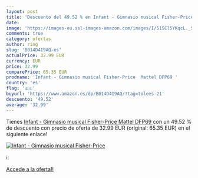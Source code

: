 ```yaml
---
layout: post
title: 'Descuento del 49.52 % en Infant - Gimnasio musical Fisher-Price  '
date: 
image: 'https://images-eu.ssl-images-amazon.com/images/I/51SCl5YKqcL._SL200_.jpg'
comments: true
category: ofertas
author: ring
slug: 'B014D4I9AQ-es'
actualPrice: 32.99 EUR
currency: EUR
price: 32.99
comparePrice: 65.35 EUR
prodname: 'Infant - Gimnasio musical Fisher-Price  Mattel DFP69 '
country: 'es'
flag: '🇪🇸'
buyurl: 'https://www.amazon.es/dp/B014D4I9AQ/?tag=tolees-21'
descuento: '49.52'
average: '32.99'
---
```


Tienes [Infant - Gimnasio musical Fisher-Price  Mattel DFP69 ](https://www.amazon.es/dp/B014D4I9AQ/?tag=tolees-21) con un 49.52 % de descuento con precio de oferta de 32.99 EUR (original: 65.35 EUR) en el siguiente enlace!

[![Infant - Gimnasio musical Fisher-Price  ](https://images-eu.ssl-images-amazon.com/images/I/51SCl5YKqcL._SL200_.jpg)](https://www.amazon.es/dp/B014D4I9AQ/?tag=tolees-21)

ℹ️:


[Accede a la oferta!!](https://www.amazon.es/dp/B014D4I9AQ/?tag=tolees-21)
